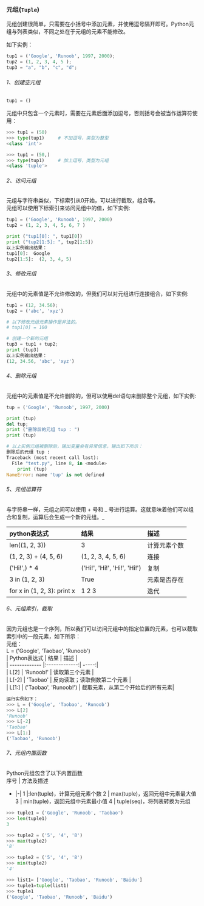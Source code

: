 ### 元组\(`Tuple`\)

元组创建很简单，只需要在小括号中添加元素，并使用逗号隔开即可。Python元组与列表类似，不同之处在于元组的元素不能修改。

如下实例：

```python
tup1 = ('Google', 'Runoob', 1997, 2000);
tup2 = (1, 2, 3, 4, 5 );
tup3 = "a", "b", "c", "d";
```

###### 1、创建空元组

```python
tup1 = ()
```

元组中只包含一个元素时，需要在元素后面添加逗号，否则括号会被当作运算符使用：

```python
>>> tup1 = (50)
>>> type(tup1)     # 不加逗号，类型为整型
<class 'int'>

>>> tup1 = (50,)
>>> type(tup1)     # 加上逗号，类型为元组
<class 'tuple'>
```

###### 2、访问元组

元组与字符串类似，下标索引从0开始，可以进行截取，组合等。  
元组可以使用下标索引来访问元组中的值，如下实例:

```python
tup1 = ('Google', 'Runoob', 1997, 2000)
tup2 = (1, 2, 3, 4, 5, 6, 7 )

print ("tup1[0]: ", tup1[0])
print ("tup2[1:5]: ", tup2[1:5])
以上实例输出结果：
tup1[0]:  Google
tup2[1:5]:  (2, 3, 4, 5)
```

###### 3、修改元组

元组中的元素值是不允许修改的，但我们可以对元组进行连接组合，如下实例:

```python
tup1 = (12, 34.56);
tup2 = ('abc', 'xyz')

# 以下修改元组元素操作是非法的。
# tup1[0] = 100

# 创建一个新的元组
tup3 = tup1 + tup2;
print (tup3)
以上实例输出结果：
(12, 34.56, 'abc', 'xyz')
```

###### 4、删除元组

元组中的元素值是不允许删除的，但可以使用del语句来删除整个元组，如下实例:

```python
tup = ('Google', 'Runoob', 1997, 2000)

print (tup)
del tup;
print ("删除后的元组 tup : ")
print (tup)

# 以上实例元组被删除后，输出变量会有异常信息，输出如下所示：
删除后的元组 tup :
Traceback (most recent call last):
  File "test.py", line 8, in <module>
    print (tup)
NameError: name 'tup' is not defined
```

###### 5、元组运算符

与字符串一样，元组之间可以使用 + 号和 _ 号进行运算。这就意味着他们可以组合和复制，运算后会生成一个新的元组。_

| python表达式 | 结果 | 描述 |
| :--- | :--- | :--- |
| len((1, 2, 3)) |3| 计算元素个数|
| (1, 2, 3) + (4, 5, 6)    | (1, 2, 3, 4, 5, 6) | 连接 |
| ('Hi!',) * 4 | ('Hi!', 'Hi!', 'Hi!', 'Hi!')      |   复制 |
| 3 in (1, 2, 3) | True      |    元素是否存在 |
| for x in (1, 2, 3): print x | 1 2 3      |    迭代 |

###### 6、元组索引，截取

因为元组也是一个序列，所以我们可以访问元组中的指定位置的元素，也可以截取索引中的一段元素，如下所示：  
元组：  
L = \('Google', 'Taobao', 'Runoob'\)  
\| Python表达式        \| 结果           \| 描述  \|  
\| ------------- \|:-------------:\| -----:\|  
\| L\[2\]      \| 'Runoob!' \| 读取第三个元素 \|  
\| L\[-2\]      \| 'Taobao'      \|   反向读取；读取倒数第二个元素 \|  
\| L\[1:\] \| \('Taobao', 'Runoob!'\)      \|    截取元素，从第二个开始后的所有元素\|

```python
运行实例如下：
>>> L = ('Google', 'Taobao', 'Runoob')
>>> L[2]
'Runoob'
>>> L[-2]
'Taobao'
>>> L[1:]
('Taobao', 'Runoob')
```

###### 7、元组内置函数

Python元组包含了以下内置函数  
序号        \| 方法及描述

* \|-\|
  1 \|:len\(tuple\)，计算元组元素个数
  2      \| max\(tuple\)，返回元组中元素最大值
  3      \| min\(tuple\)，返回元组中元素最小值
  4 \| tuple\(seq\)，将列表转换为元组

```python
>>> tuple1 = ('Google', 'Runoob', 'Taobao')
>>> len(tuple1)
3

>>> tuple2 = ('5', '4', '8')
>>> max(tuple2)
'8'

>>> tuple2 = ('5', '4', '8')
>>> min(tuple2)
'4'

>>> list1= ['Google', 'Taobao', 'Runoob', 'Baidu']
>>> tuple1=tuple(list1)
>>> tuple1
('Google', 'Taobao', 'Runoob', 'Baidu')
```



